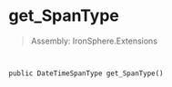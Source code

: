﻿

# get_SpanType

> Assembly: IronSphere.Extensions



```


public DateTimeSpanType get_SpanType()
```